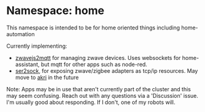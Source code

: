 # Namespace: home

This namespace is intended to be for home oriented things including home-automation

Currently implementing:
* [zwavejs2mqtt](https://artifacthub.io/packages/helm/k8s-at-home/zwavejs2mqtt) for managing zwave devices. Uses websockets for home-assistant, but mqtt for other apps such as node-red.
* [ser2sock](https://artifacthub.io/packages/helm/k8s-at-home/ser2sock), for exposing zwave/zigbee adapters as tcp/ip resources. May move to [akri](https://github.com/project-akri/akri) in the future

Note: Apps may be in use that aren't currently part of the cluster and this may seem confusing. Reach out with any questions via a 'Discussion' issue. I'm usually good about responding. If I don't, one of my robots will.
